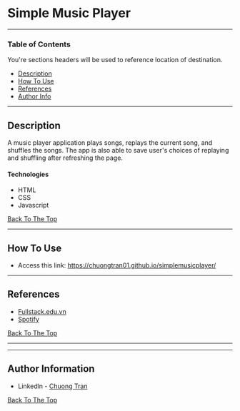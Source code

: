 # Simple Music Player


---

### Table of Contents
You're sections headers will be used to reference location of destination.

- [Description](#description)
- [How To Use](#how-to-use)
- [References](#references)
- [Author Info](#author-info)

---

## Description

A music player application plays songs, replays the current song, and shuffles the songs. The app is also able to save user's choices of replaying and shuffling after refreshing the page.

#### Technologies

- HTML
- CSS
- Javascript

[Back To The Top](#Simple-Music-Player)

---

## How To Use
- Access this link: https://chuongtran01.github.io/simplemusicplayer/
---

## References
- [Fullstack.edu.vn](https://fullstack.edu.vn/)
- [Spotify](https://www.spotify.com/us/)

[Back To The Top](#Simple-Music-Player)

---


---

## Author Information

- Linkedln - [Chuong Tran](https://www.linkedin.com/in/chuongtran2001/)

[Back To The Top](#Simple-Music-Player)
